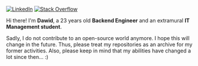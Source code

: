 <p>
    <a href="https://www.linkedin.com/in/dawid-mszanowski" target="_blank"><img alt="LinkedIn" src="https://img.shields.io/badge/-LinkedIn-0077B5?style=flat-square&logo=Linkedin&logoColor=white"></a>
    <a href="https://stackoverflow.com/users/13273250/dawid-mszanowski" target="_blank"><img alt="Stack Overflow" src="https://img.shields.io/badge/-Stack%20Overflow-FE7A16?style=flat-square&logo=Stack-Overflow&logoColor=white"></a>
</p>
<p>
    Hi there! I'm <b>Dawid</b>, a 23 years old <strong>Backend Engineer</strong> and an extramural <strong>IT Management student</strong>.
</p>
<p>
    Sadly, I do not contribute to an open-source world anymore. I hope this will change in the future. Thus, please treat my repositories as an archive for my former activities. Also, please keep in mind that my abilities have changed a lot since then... :)
</p>
